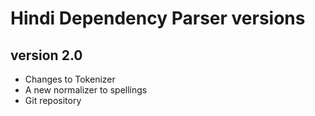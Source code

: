 # Hindi Dependency Parser versions

## version 2.0
* Changes to Tokenizer
* A new normalizer to spellings
* Git repository
